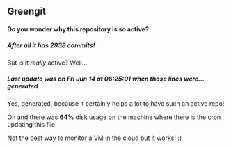 ## Greengit

#### Do you wonder why this repository is so active?

##### After all it has 2938 commits!

But is it *really* active? Well...

##### Last update was on Fri Jun 14 at 06:25:01 when those lines were... generated

Yes, generated, because it certainly helps a lot to have such an active repo!

Oh and there was **64%** disk usage on the machine
where there is the cron updating this file.

Not the best way to monitor a VM in the cloud but it works! :)
